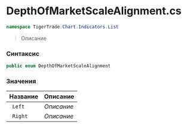 
# DepthOfMarketScaleAlignment.cs
```csharp
namespace TigerTrade.Chart.Indicators.List
```



> Описание

### Синтаксис
```csharp
public enum DepthOfMarketScaleAlignment
```


### Значения
| Название | Описание |
| --- | --- |
| ` Left` | *Описание* |
| ` Right` | *Описание* |



